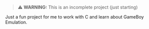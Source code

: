 > ⚠️ **WARNING:** This is an incomplete project (just starting)

Just a fun project for me to work with C and learn about GameBoy Emulation.
